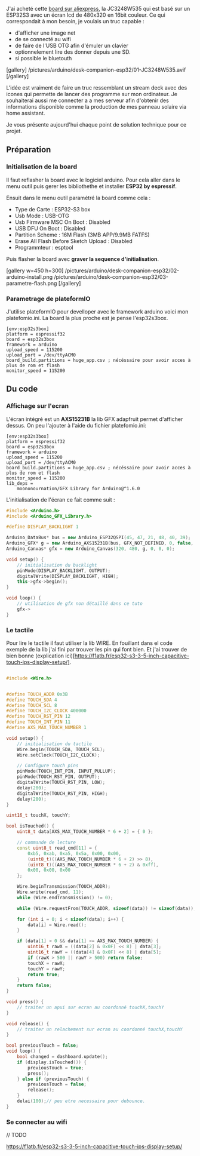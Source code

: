 
J'ai acheté cette [board sur aliexpress](https://www.aliexpress.com/item/1005007566332450.html), 
la JC3248W535 qui est basé sur un ESP32S3 avec un écran lcd de 480x320 en 16bit couleur. 
Ce qui correspondait à mon besoin, je voulais un truc capable : 
- d'afficher une image net
- de se connecté au wifi
- de faire de l'USB OTG afin d'émuler un clavier
- optionnelement lire des donner depuis une SD.
- si possible le bluetouth

[gallery]
/pictures/arduino/desk-companion-esp32/01-JC3248W535.avif
[/gallery]

L'idée est vraiment de faire un truc ressemblant un stream deck avec des icones qui permette de lancer des programme sur mon ordinateur. 
Je souhaiterai aussi me connecter a a mes serveur afin d'obtenir des informations disponible comme la production de mes panneau solaire via home assistant. 

Je vous présente aujourd'hui chaque point de solution technique pour ce projet. 

## Préparation
### Initialisation de la board

Il faut reflasher la board avec le logiciel arduino. Pour cela aller dans le menu outil puis gerer les bibliothethe et installer __ESP32 by espressif__.

Ensuit dans le menu outil paramétré la board comme cela : 
- Type de Carte : ESP32-S3 box
- Usb Mode : USB-OTG
- Usb Firmware MSC On Boot : Disabled
- USB DFU On Boot : Disabled
- Partition Scheme : 16M Flash (3MB APP/9.9MB FATFS)
- Erase All Flash Before Sketch Upload : Disabled
- Programmteur : esptool

Puis flasher la board avec **graver la sequence d'initialisation**.

[gallery w=450 h=300]
/pictures/arduino/desk-companion-esp32/02-arduino-install.png
/pictures/arduino/desk-companion-esp32/03-parametre-flash.png
[/gallery]

### Parametrage de plateformIO

J'utilise plateformIO pour develloper avec le framework arduino voici mon platefomio.ini. La board la plus proche est je pense l'esp32s3box. 

~~~
[env:esp32s3box]
platform = espressif32
board = esp32s3box
framework = arduino
upload_speed = 115200
upload_port = /dev/ttyACM0
board_build.partitions = huge_app.csv ; nécéssaire pour avoir acces à plus de rom et flash
monitor_speed = 115200
~~~

## Du code
### Affichage sur l'ecran 
L'écran intégré est un **AXS15231B** la lib GFX adapfruit permet d'afficher dessus. On peu l'ajouter à l'aide du fichier platefomio.ini:

~~~
[env:esp32s3box]
platform = espressif32
board = esp32s3box
framework = arduino
upload_speed = 115200
upload_port = /dev/ttyACM0
board_build.partitions = huge_app.csv ; nécéssaire pour avoir acces à plus de rom et flash
monitor_speed = 115200
lib_deps = 
	moononournation/GFX Library for Arduino@^1.6.0
~~~
L'initialisation de l'écran ce fait comme suit : 

~~~cpp
#include <Arduino.h>
#include <Arduino_GFX_Library.h>

#define DISPLAY_BACKLIGHT 1

Arduino_DataBus* bus = new Arduino_ESP32QSPI(45, 47, 21, 48, 40, 39);
Arduino_GFX* g = new Arduino_AXS15231B(bus, GFX_NOT_DEFINED, 0, false, 320, 480);
Arduino_Canvas* gfx = new Arduino_Canvas(320, 480, g, 0, 0, 0);

void setup() {
	// initialisation du backlight
	pinMode(DISPLAY_BACKLIGHT, OUTPUT);
	digitalWrite(DISPLAY_BACKLIGHT, HIGH);
	this->gfx->begin();
}

void loop() {
	// utilisation de gfx non détaillé dans ce tuto
	gfx-> 
}
~~~

### Le tactile

Pour lire le tactile il faut utiliser la lib WIRE. En fouillant dans el code exemple de la lib j'ai fini par trouver les pin qui font bien. Et j'ai trouver de bien bonne (explication ici)[https://f1atb.fr/esp32-s3-3-5-inch-capacitive-touch-ips-display-setup/].

~~~cpp

#include <Wire.h>


#define TOUCH_ADDR 0x3B
#define TOUCH_SDA 4
#define TOUCH_SCL 8
#define TOUCH_I2C_CLOCK 400000
#define TOUCH_RST_PIN 12
#define TOUCH_INT_PIN 11
#define AXS_MAX_TOUCH_NUMBER 1

void setup() {
	// initialisation du tactile
	Wire.begin(TOUCH_SDA, TOUCH_SCL);
	Wire.setClock(TOUCH_I2C_CLOCK);

	// Configure touch pins
	pinMode(TOUCH_INT_PIN, INPUT_PULLUP);
	pinMode(TOUCH_RST_PIN, OUTPUT);
	digitalWrite(TOUCH_RST_PIN, LOW);
	delay(200);
	digitalWrite(TOUCH_RST_PIN, HIGH);
	delay(200);
}

uint16_t touchX, touchY;

bool isTouched() {
	uint8_t data[AXS_MAX_TOUCH_NUMBER * 6 + 2] = { 0 };

	// commande de lecture
	const uint8_t read_cmd[11] = {
		0xb5, 0xab, 0xa5, 0x5a, 0x00, 0x00,
		(uint8_t)((AXS_MAX_TOUCH_NUMBER * 6 + 2) >> 8),
		(uint8_t)((AXS_MAX_TOUCH_NUMBER * 6 + 2) & 0xff),
		0x00, 0x00, 0x00
	};

	Wire.beginTransmission(TOUCH_ADDR);
	Wire.write(read_cmd, 11);
	while (Wire.endTransmission() != 0);

	while (Wire.requestFrom(TOUCH_ADDR, sizeof(data)) != sizeof(data));

	for (int i = 0; i < sizeof(data); i++) {
		data[i] = Wire.read();
	}

	if (data[1] > 0 && data[1] <= AXS_MAX_TOUCH_NUMBER) {
		uint16_t rawX = ((data[2] & 0x0F) << 8) | data[3];
		uint16_t rawY = ((data[4] & 0x0F) << 8) | data[5];
		if (rawX > 500 || rawY > 500) return false;
		touchX = rawX;
		touchY = rawY;
		return true;
	}
	return false;
}

void press() {
	// traiter un apui sur ecran au coordonné touchX,touchY
}

void release() {
	// traiter un relachement sur ecran au coordonné touchX,touchY
}

bool previousTouch = false;
void loop() {
	bool changed = dashboard.update();
	if (display.isTouched()) {
		previousTouch = true;
		press();
	} else if (previousTouch) {
		previousTouch = false;
		release();
	}
	delai(100);// peu etre necessaire pour debounce.
}
~~~

### Se connecter au wifi 

// TODO



https://f1atb.fr/esp32-s3-3-5-inch-capacitive-touch-ips-display-setup/
